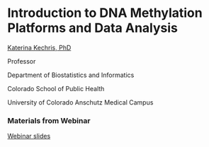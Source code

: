 # **Introduction to DNA Methylation Platforms and Data Analysis** 

[Katerina Kechris, PhD](http://csph.ucdenver.edu/Sites/Kechris/)

Professor

Department of Biostatistics and Informatics

Colorado School of Public Health

University of Colorado Anschutz Medical Campus



### Materials from Webinar

[Webinar slides](Webinar-Methylome.pdf)

